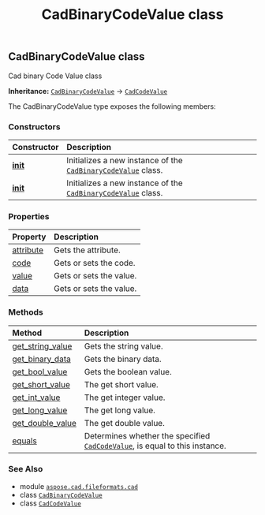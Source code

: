 ﻿---
title: CadBinaryCodeValue class
second_title: Aspose.CAD for Python via .NET API References
description: 
type: docs
weight: 30
url: /aspose.cad.fileformats.cad/cadbinarycodevalue/
is_root: false
---

## CadBinaryCodeValue class

Cad binary Code Value class



**Inheritance:** [`CadBinaryCodeValue`](/cad/python-net/aspose.cad.fileformats.cad/cadbinarycodevalue) → 
[`CadCodeValue`](/cad/python-net/aspose.cad.fileformats.cad/cadcodevalue)



The CadBinaryCodeValue type exposes the following members:

### Constructors
| Constructor | Description |
| :- | :- |
| [__init__](/cad/python-net/aspose.cad.fileformats.cad/cadbinarycodevalue/__init__/#int-bytes-int) | Initializes a new instance of the [`CadBinaryCodeValue`](/cad/python-net/aspose.cad.fileformats.cad/cadbinarycodevalue) class. |
| [__init__](/cad/python-net/aspose.cad.fileformats.cad/cadbinarycodevalue/__init__/#int-str) | Initializes a new instance of the [`CadBinaryCodeValue`](/cad/python-net/aspose.cad.fileformats.cad/cadbinarycodevalue) class. |


### Properties
| Property | Description |
| :- | :- |
| [attribute](/cad/python-net/aspose.cad.fileformats.cad/cadbinarycodevalue/attribute) | Gets the attribute. |
| [code](/cad/python-net/aspose.cad.fileformats.cad/cadbinarycodevalue/code) | Gets or sets the code. |
| [value](/cad/python-net/aspose.cad.fileformats.cad/cadbinarycodevalue/value) | Gets or sets the value. |
| [data](/cad/python-net/aspose.cad.fileformats.cad/cadbinarycodevalue/data) | Gets or sets the value. |


### Methods
| Method | Description |
| :- | :- |
| [get_string_value](/cad/python-net/aspose.cad.fileformats.cad/cadbinarycodevalue/get_string_value/#) | Gets the string value. |
| [get_binary_data](/cad/python-net/aspose.cad.fileformats.cad/cadbinarycodevalue/get_binary_data/#) | Gets the binary data. |
| [get_bool_value](/cad/python-net/aspose.cad.fileformats.cad/cadbinarycodevalue/get_bool_value/#) | Gets the boolean value. |
| [get_short_value](/cad/python-net/aspose.cad.fileformats.cad/cadbinarycodevalue/get_short_value/#) | The get short value. |
| [get_int_value](/cad/python-net/aspose.cad.fileformats.cad/cadbinarycodevalue/get_int_value/#) | The get integer value. |
| [get_long_value](/cad/python-net/aspose.cad.fileformats.cad/cadbinarycodevalue/get_long_value/#) | The get long value. |
| [get_double_value](/cad/python-net/aspose.cad.fileformats.cad/cadbinarycodevalue/get_double_value/#) | The get double value. |
| [equals](/cad/python-net/aspose.cad.fileformats.cad/cadbinarycodevalue/equals/#aspose.cad.fileformats.cad.CadCodeValue) | Determines whether the specified [`CadCodeValue`](/cad/python-net/aspose.cad.fileformats.cad/cadcodevalue), is equal to this instance. |



### See Also
* module [`aspose.cad.fileformats.cad`](..)
* class [`CadBinaryCodeValue`](/cad/python-net/aspose.cad.fileformats.cad/cadbinarycodevalue)
* class [`CadCodeValue`](/cad/python-net/aspose.cad.fileformats.cad/cadcodevalue)
